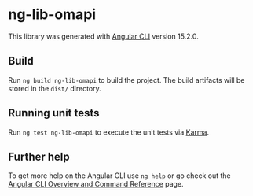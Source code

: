 # ng-lib-omapi

This library was generated with [Angular CLI](https://github.com/angular/angular-cli) version 15.2.0.

## Build

Run `ng build ng-lib-omapi` to build the project. The build artifacts will be stored in the `dist/` directory.

## Running unit tests

Run `ng test ng-lib-omapi` to execute the unit tests via [Karma](https://karma-runner.github.io).

## Further help

To get more help on the Angular CLI use `ng help` or go check out the [Angular CLI Overview and Command Reference](https://angular.io/cli) page.
